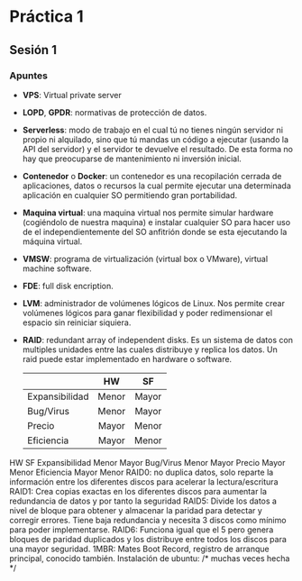 # Práctica 1

## Sesión 1

### Apuntes

- **VPS**: Virtual private server
- **LOPD**, **GPDR**: normativas de protección de datos.
- **Serverless**: modo de trabajo en el cual tú no tienes ningún servidor ni propio ni alquilado, sino que tú mandas un código a ejecutar (usando la API del servidor) y el servidor te devuelve el resultado. De esta forma no hay que preocuparse de mantenimiento ni inversión inicial.
- **Contenedor** o **Docker**: un contenedor es una recopilación cerrada de aplicaciones, datos o recursos la cual permite ejecutar una determinada aplicación en cualquier SO permitiendo gran portabilidad.
- **Maquina virtual**: una maquina virtual nos permite simular hardware (cogiéndolo de nuestra maquina) e instalar cualquier SO para hacer uso de el independientemente
del SO anfitrión donde se esta ejecutando la máquina virtual.
- **VMSW**: programa de virtualización (virtual box o VMware), virtual machine software.
- **FDE**: full disk encription.
- **LVM**: administrador de volúmenes lógicos de Linux. Nos permite crear volúmenes
lógicos para ganar flexibilidad y poder redimensionar el espacio sin reiniciar siquiera.
- **RAID**: redundant array of independent disks. Es un sistema de datos con multiples unidades entre las cuales distribuye y replica los datos. Un raid puede estar implementado en hardware o software.

  |   |  HW |  SF |
  |---|:-:|:-:|
  | Expansibilidad  | Menor  | Mayor  |
  | Bug/Virus  | Menor  |  Mayor |
  |  Precio | Mayor  |  Menor |
  |  Eficiencia | Mayor  |  Menor |


HW SF
Expansibilidad Menor Mayor
Bug/Virus Menor Mayor
Precio Mayor Menor
Eficiencia Mayor Menor
RAID0: no duplica datos, solo reparte la información entre los diferentes discos
para acelerar la lectura/escritura
RAID1: Crea copias exactas en los diferentes discos para aumentar la
redundancia de datos y por tanto la seguridad
RAID5: Divide los datos a nivel de bloque para obtener y almacenar la paridad
para detectar y corregir errores. Tiene baja redundancia y necesita 3 discos
como mínimo para poder implementarse.
RAID6: Funciona igual que el 5 pero genera bloques de paridad duplicados y los
distribuye entre todos los discos para una mayor seguridad.
1MBR: Mates Boot Record, registro de arranque principal, conocido también.
Instalación de ubuntu: /* muchas veces hecha */
